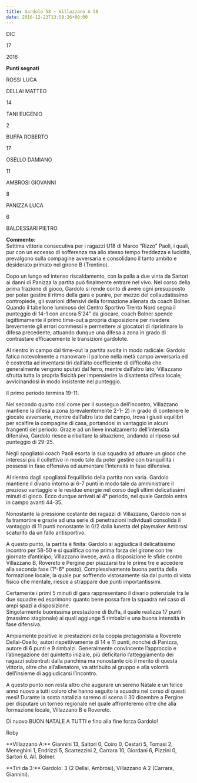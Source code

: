 ```yaml
---
title: Gardolo 58 – Villazzano A 50
date: 2016-12-23T13:59:26+00:00
---
```

DIC

17

2016

**Punti segnati**

ROSSI LUCA

DELLAI MATTEO

14

TANI EUGENIO

2

BUFFA ROBERTO

17

OSELLO DAMIANO

11

AMBROSI GIOVANNI

8

PANIZZA LUCA

6

BALDESSARI PIETRO

**Commento:**  
Settima vittoria consecutiva per i ragazzi U18 di Marco “Rizzo” Paoli, i quali, pur con un eccesso di sofferenza ma allo stesso tempo freddezza e lucidità, prevalgono sulla compagine avversaria e consolidano il tanto ambito e desiderato primato nel girone B (Trentino).

Dopo un lungo ed intenso riscaldamento, con la palla a due vinta da Sartori ai danni di Panizza la partita può finalmente entrare nel vivo. Nel corso della prima frazione di gioco, Gardolo si rende conto di avere ogni presupposto per poter gestire il ritmo della gara e punire, per mezzo del collaudatissimo contropiede, gli svarioni difensivi della formazione allenata da coach Bolner. Quando il tabellone luminoso del Centro Sportivo Trento Nord segna il punteggio di 14-1 con ancora 5’24” da giocare, coach Bolner spende legittimamente il primo time-out a propria disposizione per rivedere brevemente gli errori commessi e permettere ai giocatori di ripristinare la difesa precedente, attuando dunque una difesa a zona in grado di contrastare efficacemente le transizioni gardolote.

Al rientro in campo dal time-out la partita svolta in modo radicale: Gardolo fatica notevolmente a manovrare il pallone nella metà campo avversaria ed è costretta ad inventarsi tiri dall’alto coefficiente di difficoltà che generalmente vengono sputati dal ferro, mentre dall’altro lato, Villazzano sfrutta tutta la propria fisicità per impensierire la disattenta difesa locale, avvicinandosi in modo insistente nel punteggio.

Il primo periodo termina 19-11.

Nel secondo quarto così come per il susseguo dell’incontro, Villazzano mantiene la difesa a zona (prevalentemente 2-1- 2) in grado di contenere le giocate avversarie, mentre dall’altro lato del campo, trova i giusti equilibri per scalfire la compagine di casa, portandosi in vantaggio in alcuni frangenti del periodo. Grazie ad un lieve innalzamento dell’intensità difensiva, Gardolo riesce a ribaltare la situazione, andando al riposo sul punteggio di 29-25.

Negli spogliatoi coach Paoli esorta la sua squadra ad attuare un gioco che interessi più il collettivo in modo tale da poter gestire con tranquillità i possessi in fase offensiva ed aumentare l’intensità in fase difensiva.

Al rientro dagli spogliatoi l’equilibrio della partita non varia. Gardolo mantiene il divario intorno ai 6-7 punti in modo tale da amministrare il prezioso vantaggio e le residue energie nel corso degli ultimi delicatissimi minuti di gioco. Ecco dunque arrivati al 4° periodo, nel quale Gardolo entra in campo avanti 44-35.

Nonostante la pressione costante dei ragazzi di Villazzano, Gardolo non si fa tramortire e grazie ad una serie di penetrazioni individuali consolida il vantaggio di 11 punti nonostante lo 0/2 dalla lunetta del playmaker Ambrosi scaturito da un fallo antisportivo.

A questo punto, la partita è finita: Gardolo si aggiudica il delicatissimo incontro per 58-50 e si qualifica come prima forza del girone con tre giornate d’anticipo; Villazzano invece, avrà a disposizione le sfide contro Villazzano B, Rovereto e Pergine per piazzarsi tra le prime tre e accedere alla seconda fase (1°-6° posto). Complessivamente buona partita della formazione locale, la quale pur soffrendo vistosamente sia dal punto di vista fisico che mentale, riesce a strappare due punti importantissimi.

Certamente i primi 5 minuti di gara rappresentano il divario potenziale tra le due squadre ed esprimono quanto bene possa fare la squadra nel caso di ampi spazi a disposizione.  
Singolarmente buonissima prestazione di Buffa, il quale realizza 17 punti (massimo stagionale) ai quali aggiunge 5 rimbalzi e una buona intensità in fase difensiva.

Ampiamente positive le prestazioni della coppia protagonista a Rovereto Dellai-Osello, autori rispettivamente di 14 e 11 punti, nonché di Panizza, autore di 6 punti e 9 rimbalzi. Generalmente convincente l’approccio e l’abnegazione del quintetto iniziale, più deficitario l’atteggiamento dei ragazzi subentrati dalla panchina ma nonostante ciò il merito di questa vittoria, oltre che all’allenatore, va attribuito al gruppo e alla volontà dell’insieme di aggiudicarsi l’incontro.

A questo punto non resta altro che augurare un sereno Natale e un felice anno nuovo a tutti coloro che hanno seguito la squadra nel corso di questi mesi! Durante la sosta natalizia saremo di scena il 30 dicembre a Pergine per disputare un torneo regionale nel quale affronteremo oltre che alla formazione locale, Villazzano B e Rovereto.

Di nuovo BUON NATALE A TUTTI e fino alla fine forza Gardolo!

Roby

\*\*Villazzano A:\*\* Giannini 13, Saltori 0, Coiro 0, Cestari 5, Tomasi 2, Meneghini 1, Endrizzi 5, Scartezzini 2, Carrara 10, Giordani 6, Pizzini 0, Sartori 6. All. Bolner.

\*\*Tiri da 3:\*\* Gardolo: 3 (2 Dellai, Ambrosi), Villazzano A 2 (Carrara, Giannini).